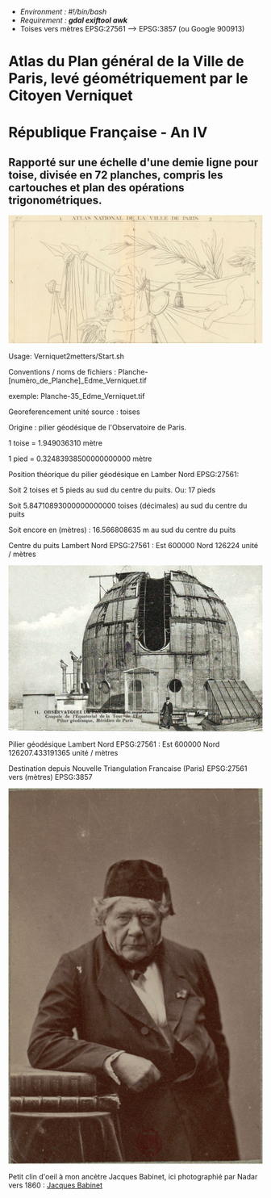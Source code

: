 * *Environment : #!/bin/bash*
* *Requirement : **gdal exiftool awk***
* Toises vers mètres EPSG:27561 --> EPSG:3857 (ou Google 900913)

# Atlas du Plan général de la Ville de Paris, levé géométriquement par le Citoyen Verniquet
# République Française - An IV
## Rapporté sur une échelle d'une demie ligne pour toise, divisée en 72 planches, compris les cartouches et plan des opérations trigonométriques.


![Screenshot](img/Front.jpg)

Usage: Verniquet2metters/Start.sh

Conventions / noms de fichiers : Planche-[numèro_de_Planche]_Edme_Verniquet.tif

exemple: Planche-35_Edme_Verniquet.tif

Georeferencement unité source : toises

Origine : pilier géodésique de l'Observatoire de Paris.

1 toise = 1.949036310 mètre

1 pied = 0.32483938500000000000 mètre

Position théorique du pilier géodésique en Lamber Nord EPSG:27561:

Soit 2 toises et 5 pieds au sud du centre du puits. Ou: 17 pieds

Soit 5.84710893000000000000 toises (décimales) au sud du centre du puits

Soit encore en (mètres) : 16.566808635 m au sud du centre du puits

Centre du puits Lambert Nord EPSG:27561 : Est 600000 Nord 126224 unité / mètres

![Screenshot](img/Observatoire.jpg)

Pilier géodésique Lambert Nord EPSG:27561 : Est 600000 Nord 126207.433191365 unité / mètres

Destination depuis Nouvelle Triangulation Francaise (Paris) EPSG:27561 vers (mètres) EPSG:3857

![Screenshot](img/Babinet_btv1b53065387c_f1.jpg)

Petit clin d'oeil à mon ancètre Jacques Babinet, ici photographié par Nadar vers 1860 :
[Jacques Babinet](https://fr.wikipedia.org/wiki/Jacques_Babinet)    
